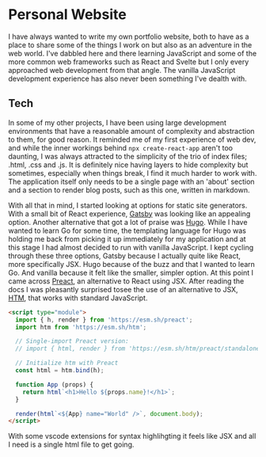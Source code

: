 # Personal Website

I have always wanted to write my own portfolio website, both to have as a place to share some of the things I work on but also as an adventure in the web world. I've dabbled here and there learning JavaScript and some of the more common web frameworks such as React and Svelte but I only every approached web development from that angle. The vanilla JavaScript development experience has also never been something I've dealth with.

## Tech

In some of my other projects, I have been using large development environments that have a reasonable amount of complexity and abstraction to them, for good reason. It reminded me of my first experience of web dev, and while the inner workings behind `npx create-react-app` aren't too daunting, I was always attracted to the simplicity of the trio of index files; .html, .css and .js. It is definitely nice having layers to hide complexity but sometimes, especially when things break, I find it much harder to work with. The application itself only needs to be a single page with an 'about' section and a section to render blog posts, such as this one, written in markdown.

With all that in mind, I started looking at options for static site generators. With a small bit of React experience, [Gatsby](https://www.gatsbyjs.com/) was looking like an appealing option. Another alternative that got a lot of praise was [Hugo](https://gohugo.io/). While I have wanted to learn Go for some time, the templating language for Hugo was holding me back from picking it up immediately for my application and at this stage I had almost decided to run with vanilla JavaScript. I kept cycling through these three options, Gatsby because I actually quite like React, more specifically JSX. Hugo because of the buzz and that I wanted to learn Go. And vanilla because it felt like the smaller, simpler option. At this point I came across [Preact](https://preactjs.com/), an alternative to React using JSX. After reading the docs I was pleasantly surprised tosee the use of an alternative to JSX, [HTM](https://github.com/developit/htm), that works with standard JavaScript.

```html
<script type="module">
  import { h, render } from 'https://esm.sh/preact';
  import htm from 'https://esm.sh/htm';

  // Single-import Preact version:
  // import { html, render } from 'https://esm.sh/htm/preact/standalone'

  // Initialize htm with Preact
  const html = htm.bind(h);

  function App (props) {
    return html`<h1>Hello ${props.name}!</h1>`;
  }

  render(html`<${App} name="World" />`, document.body);
</script>
```

With some vscode extensions for syntax highlihgting it feels like JSX and all I need is a single html file to get going.